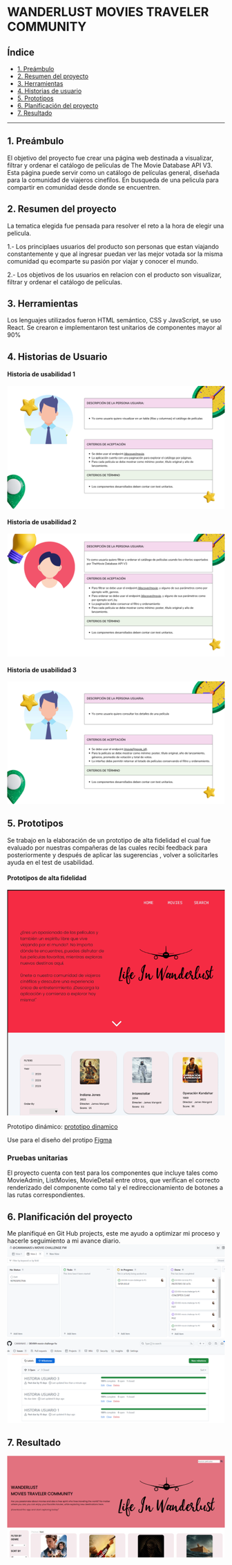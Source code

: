 # WANDERLUST MOVIES TRAVELER COMMUNITY

## Índice

* [1. Preámbulo](#1-preámbulo)
* [2. Resumen del proyecto](#2-resumen-del-proyecto)
* [3. Herramientas](#3-herramientas)
* [4. Historias de usuario](#4-historias-de-usuario)
* [5. Prototipos](#5-prototipos)
* [6. Planificación del proyecto](#6-planificacion-del-proyecto)
* [7. Resultado](#7-resultado)
***

## 1. Preámbulo

El objetivo del proyecto fue crear una  página web destinada a visualizar, filtrar y ordenar el catálogo de películas de The Movie Database API V3. Esta página puede servir como un catálogo de películas general, diseñada para la comunidad de viajeros cinefilos. En busqueda de una pelicula para compartir en comunidad desde donde se encuentren. 
## 2. Resumen del proyecto

La tematica elegida fue pensada para resolver el reto a la hora de elegir una pelicula.

1.- Los principlaes usuarios del producto son personas que estan viajando constantemente y que al ingresar puedan ver las mejor votada sor la misma comunidad qu ecomparte su pasión por viajar y conocer el mundo.

2.- Los objetivos de los usuarios en relacion con el producto son visualizar, filtrar y ordenar el catálogo de películas.

## 3. Herramientas

Los lenguajes utilizados fueron HTML semántico, CSS y JavaScript, se uso React. Se crearon e implementaron test unitarios de componentes mayor al 90%

## 4. Historias de Usuario

#### Historia de usabilidad 1
![user story 1](src/assets/img/HU1.png)
#### Historia de usabilidad 2
![user story 2](src/assets/img/HU2.png)
#### Historia de usabilidad 3
![user story 3](src/assets/img/HU3.png)

## 5. Prototipos
Se trabajo en la elaboración de un prototipo de alta fidelidad el cual fue evaluado por nuestras compañeras de las cuales recibi feedback para posteriormente y después de aplicar las sugerencias , volver a solicitarles ayuda en el test de usabilidad.

#### Prototipos de alta fidelidad
![prototipo alta 1](src/assets/img/PROTALTA.png)

 Prototipo dinámico: [prototipo dinamico](https://www.figma.com/proto/hLXttWAHbL0dDJdtmLFQcX/MOVIE-CHALLENGE?type=design&node-id=311-130&t=eOM1ymnhRx6fVoFf-1&scaling=min-zoom&page-id=0%3A1&mode=design)

Use para el diseño del protipo [Figma](https://www.figma.com/) 
### Pruebas unitarias

El proyecto cuenta con test para los componentes que incluye tales como MovieAdmin, ListMovies, MovieDetail entre otros, que verifican el correcto renderizado del componente como tal y el redireccionamiento de botones a las rutas correspondientes.

## 6. Planificación del proyecto

Me planifiqué en Git Hub projects, este me ayudo a optimizar mi proceso y hacerle seguimiento a mi avance diario.
![plicificacion 1](src/assets/img/plan1.png)
![planificacion 2](src/assets/img//plan2.png)
## 7. Resultado
![result 1](src/assets/img/result1.png)